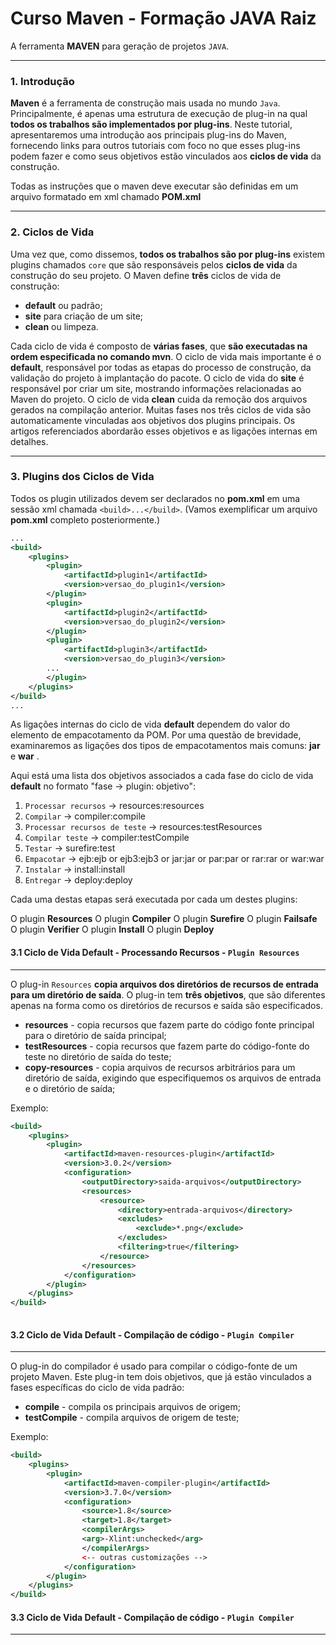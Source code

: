 # Curso Maven - Formação JAVA Raiz

A ferramenta **MAVEN** para geração de projetos `JAVA`.

------------------------------------------------------------------------

### 1. Introdução

**Maven** é a ferramenta de construção mais usada no mundo `Java`. 
Principalmente, é apenas uma estrutura de execução de plug-in na qual 
**todos os trabalhos são implementados por plug-ins**. Neste tutorial, 
apresentaremos uma introdução aos principais plug-ins do Maven, 
fornecendo links para outros tutoriais com foco no que esses 
plug-ins podem fazer e como seus objetivos estão vinculados aos 
**ciclos de vida** da construção.

Todas as instruções que o maven deve executar são definidas em um arquivo
formatado em xml chamado **POM.xml**

------------------------------------------------------------------------

### 2. Ciclos de Vida

Uma vez que, como dissemos, **todos os trabalhos são por plug-ins**
existem plugins chamados `core` que são responsáveis pelos **ciclos de 
vida** da construção do seu projeto.
O Maven define **três** ciclos de vida de construção: 

* **default** ou padrão;
* **site** para criação de um site;
* **clean** ou limpeza.

Cada ciclo de vida é composto de **várias fases**, que **são executadas na 
ordem especificada no comando mvn**.
  O ciclo de vida mais importante é o **default**, responsável por todas as 
etapas do processo de construção, da validação do projeto à implantação
do pacote.
   O ciclo de vida do **site** é responsável por criar um site, mostrando 
informações relacionadas ao Maven do projeto. 
   O ciclo de vida **clean** cuida da remoção dos arquivos gerados na 
compilação anterior.
   Muitas fases nos três ciclos de vida são automaticamente vinculadas 
aos objetivos dos plugins principais. Os artigos referenciados 
abordarão esses objetivos e as ligações internas em detalhes.

------------------------------------------------------------------------

### 3. Plugins dos Ciclos de Vida

Todos os plugin utilizados devem ser declarados no **pom.xml** em uma 
sessão xml chamada ```<build>...</build>```. (Vamos exemplificar um 
arquivo **pom.xml** completo posteriormente.)

```xml
...
<build>
    <plugins>
        <plugin>
            <artifactId>plugin1</artifactId>
            <version>versao_do_plugin1</version>
        </plugin>
        <plugin>
            <artifactId>plugin2</artifactId>
            <version>versao_do_plugin2</version>
        </plugin>      
        <plugin>
            <artifactId>plugin3</artifactId>
            <version>versao_do_plugin3</version>
        ...  
        </plugin>      
    </plugins>
</build>
...
```
As ligações internas do ciclo de vida **default** dependem do valor do 
elemento de empacotamento da POM. Por uma questão de brevidade, 
examinaremos as ligações dos tipos de empacotamentos mais comuns: 
**jar** e **war** .

Aqui está uma lista dos objetivos associados a cada fase do ciclo de 
vida **default** no formato "fase -> plugin: objetivo":

1. `Processar recursos` -> resources:resources
2. `Compilar` -> compiler:compile
3. `Processar recursos de teste` -> resources:testResources
4. `Compilar teste` -> compiler:testCompile
5. `Testar` -> surefire:test
6. `Empacotar` -> ejb:ejb or ejb3:ejb3 or jar:jar or par:par or rar:rar or war:war
7. `Instalar` -> install:install
8. `Entregar` -> deploy:deploy

Cada uma destas etapas será executada por cada um destes plugins:

O plugin **Resources**
O plugin **Compiler** 
O plugin **Surefire** 
O plugin **Failsafe** 
O plugin **Verifier** 
O plugin **Install**
O plugin **Deploy**

#### 3.1 Ciclo de Vida Default - Processando Recursos - `Plugin Resources`
------------------------------------------------------------------------
O plug-in `Resources` **copia arquivos dos diretórios de recursos de 
entrada para um diretório de saída**. O plug-in tem **três objetivos**,
que são diferentes apenas na forma como os diretórios de recursos e saída 
são especificados.
* **resources** - copia recursos que fazem parte do código fonte 
principal para o diretório de saída principal;
* **testResources** - copia recursos que fazem parte do código-fonte 
do teste no diretório de saída do teste;
* **copy-resources** - copia arquivos de recursos arbitrários para um
diretório de saída, exigindo que especifiquemos os arquivos de entrada e o 
diretório de saída;

Exemplo: 
```xml
<build>
	<plugins>
		<plugin>
			<artifactId>maven-resources-plugin</artifactId>
			<version>3.0.2</version>
			<configuration>
				<outputDirectory>saida-arquivos</outputDirectory>
				<resources>
					<resource>
						<directory>entrada-arquivos</directory>
						<excludes>
							<exclude>*.png</exclude>
						</excludes>
						<filtering>true</filtering>
					</resource>
				</resources>
			</configuration>
		</plugin>
	</plugins>
</build>
		
```
#### 3.2 Ciclo de Vida Default - Compilação de código - `Plugin Compiler`
------------------------------------------------------------------------
O plug-in do compilador é usado para compilar o código-fonte de um 
projeto Maven. Este plug-in tem dois objetivos, que já estão vinculados a
fases específicas do ciclo de vida padrão:

* **compile** - compila os principais arquivos de origem;
* **testCompile** - compila arquivos de origem de teste;

Exemplo:
```xml
<build>
	<plugins>
		<plugin>
		    <artifactId>maven-compiler-plugin</artifactId>
		    <version>3.7.0</version>
		    <configuration>
			    <source>1.8</source>
			    <target>1.8</target>
			    <compilerArgs>
				<arg>-Xlint:unchecked</arg>
			    </compilerArgs>
			    <-- outras customizações -->
		    </configuration>
		</plugin>
	</plugins>
</build>
```

#### 3.3 Ciclo de Vida Default - Compilação de código - `Plugin Compiler`
------------------------------------------------------------------------


